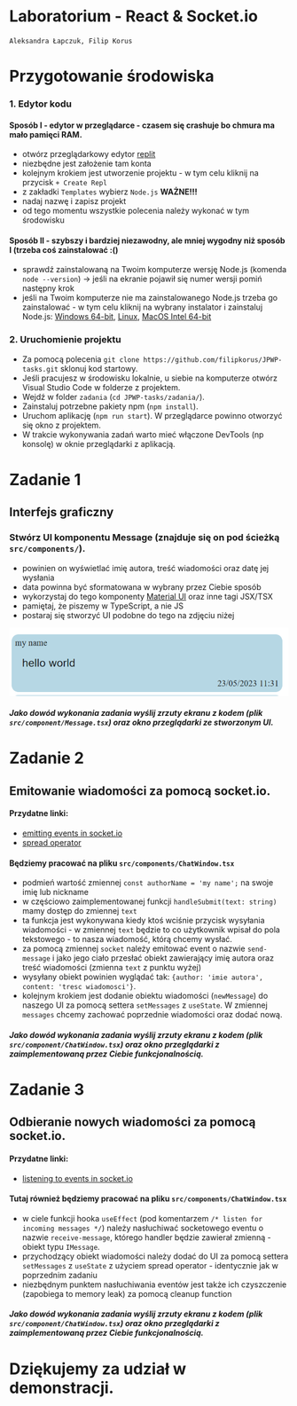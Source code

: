 # Laboratorium - React & Socket.io
    Aleksandra Łapczuk, Filip Korus

# Przygotowanie środowiska

### 1. Edytor kodu

#### Sposób I - edytor w przeglądarce - czasem się crashuje bo chmura ma mało pamięci RAM.
- otwórz przeglądarkowy edytor [replit](https://replit.com/)
- niezbędne jest założenie tam konta
- kolejnym krokiem jest utworzenie projektu - w tym celu kliknij na przycisk `+ Create Repl`
- z zakładki `Templates` wybierz `Node.js` **WAŻNE!!!**
- nadaj nazwę i zapisz projekt
- od tego momentu wszystkie polecenia należy wykonać w tym środowisku

#### Sposób II - szybszy i bardziej niezawodny, ale mniej wygodny niż sposób I (trzeba coś zainstalować :()
- sprawdź zainstalowaną na Twoim komputerze wersję Node.js (komenda `node --version`) -> jeśli na ekranie pojawił się numer wersji pomiń następny krok
- jeśli na Twoim komputerze nie ma zainstalowanego Node.js trzeba go zainstalować - w tym celu kliknij na wybrany instalator i zainstaluj Node.js: [Windows 64-bit](https://nodejs.org/dist/v16.16.0/node-v16.16.0-x64.msi), [Linux](https://nodejs.org/dist/v16.16.0/node-v16.16.0-linux-x64.tar.xz), [MacOS Intel 64-bit](https://nodejs.org/dist/v16.16.0/node-v16.16.0-darwin-x64.tar.gz)

### 2. Uruchomienie projektu
- Za pomocą polecenia `git clone https://github.com/filipkorus/JPWP-tasks.git` sklonuj kod startowy.
- Jeśli pracujesz w środowisku lokalnie, u siebie na komputerze otwórz Visual Studio Code w folderze z projektem.
- Wejdź w folder `zadania` (`cd JPWP-tasks/zadania/`).
- Zainstaluj potrzebne pakiety npm (`npm install`).
- Uruchom aplikację (`npm run start`). W przeglądarce powinno otworzyć się okno z projektem.
- W trakcie wykonywania zadań warto mieć włączone DevTools (np konsolę) w oknie przeglądarki z aplikacją.


# Zadanie 1
## Interfejs graficzny

### Stwórz UI komponentu Message (znajduje się on pod ścieżką `src/components/`).
- powinien on wyświetlać imię autora, treść wiadomości oraz datę jej wysłania
- data powinna być sformatowana w wybrany przez Ciebie sposób
- wykorzystaj do tego komponenty [Material UI](https://mui.com/material-ui/) oraz inne tagi JSX/TSX
- pamiętaj, że piszemy w TypeScript, a nie JS
- postaraj się stworzyć UI podobne do tego na zdjęciu niżej

![Message.tsx component](images/message.png)

##### Jako dowód wykonania zadania wyślij zrzuty ekranu z kodem (plik `src/component/Message.tsx`) oraz okno przeglądarki ze stworzonym UI.

# Zadanie 2
## Emitowanie wiadomości za pomocą socket.io.

#### Przydatne linki:
- [emitting events in socket.io](https://socket.io/docs/v3/emitting-events/)
- [spread operator](https://www.w3schools.com/react/react_es6_spread.asp)

####  Będziemy pracować na pliku `src/components/ChatWindow.tsx`
- podmień wartość zmiennej `const authorName = 'my name';` na swoje imię lub nickname
- w częściowo zaimplementowanej funkcji `handleSubmit(text: string)` mamy dostęp do zmiennej `text`
- ta funkcja jest wykonywana kiedy ktoś wciśnie przycisk wysyłania wiadomości - w zmiennej `text` będzie to co użytkownik wpisał do pola tekstowego - to nasza wiadomość, którą chcemy wysłać.
- za pomocą zmiennej `socket` należy emitować event o nazwie `send-message` i jako jego ciało przesłać obiekt zawierający imię autora oraz treść wiadomości (zmienna `text` z punktu wyżej)
- wysyłany obiekt powinien wyglądać tak: `{author: 'imie autora', content: 'tresc wiadomosci'}`.
- kolejnym krokiem jest dodanie obiektu wiadomości (`newMessage`) do naszego UI za pomocą settera `setMessages` z `useState`. W zmiennej `messages` chcemy zachować poprzednie wiadomości oraz dodać nową.

##### Jako dowód wykonania zadania wyślij zrzuty ekranu z kodem (plik `src/component/ChatWindow.tsx`) oraz okno przeglądarki z zaimplementowaną przez Ciebie funkcjonalnością.

# Zadanie 3
## Odbieranie nowych wiadomości za pomocą socket.io.

#### Przydatne linki:
- [listening to events in socket.io](https://socket.io/docs/v3/listening-to-events/)

####  Tutaj również będziemy pracować na pliku `src/components/ChatWindow.tsx`
- w ciele funkcji hooka `useEffect` (pod komentarzem `/* listen for incoming messages */`) należy nasłuchiwać socketowego eventu o nazwie `receive-message`, którego handler będzie zawierał zmienną - obiekt typu `IMessage`.
- przychodzący obiekt wiadomości należy dodać do UI za pomocą settera `setMessages` z `useState` z użyciem spread operator - identycznie jak w poprzednim zadaniu
- niezbędnym punktem nasłuchiwania eventów jest także ich czyszczenie (zapobiega to memory leak) za pomocą cleanup function

##### Jako dowód wykonania zadania wyślij zrzuty ekranu z kodem (plik `src/component/ChatWindow.tsx`) oraz okno przeglądarki z zaimplementowaną przez Ciebie funkcjonalnością.

# Dziękujemy za udział w demonstracji.
